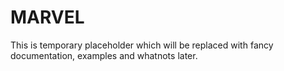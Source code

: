 MARVEL
======

This is temporary placeholder which will be replaced with fancy
documentation, examples and whatnots later.
